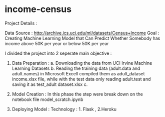 # income-census
Project Details : 

Data Source : http://archive.ics.uci.edu/ml/datasets/Census+Income
Goal : Creating Machine Learning Model that Can Predict Whether Somebody has income above 50K per year or below 50K per year 

I divided the project into 2 seperate main objective : 
1. Data Preparation : 
  a. Downloading the data from UCI Irvine Machine Learning Datasets
  b. Reading the training data (adult.data and adult.names) in Microsoft Excell compiled them as adult_dataset income.xlsx file, while with the test data only reading adult.test and saving  it as test_adult dataset.xlsx 
  c. 
2. Model Creation : In this phase the step were break down on the notebook file model_scratch.ipynb 

3. Deploying Model : 
  Technology : 1. Flask , 2.Heroku 


#
